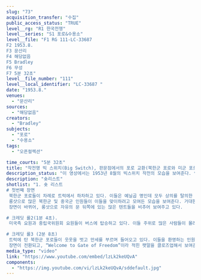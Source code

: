 ```yaml
---
slug: "73"
acquisition_transfer: "수집"
public_access_status: "TRUE"
level__rg: "R1 한국전쟁"
level__series: "S1 포로&수용소"
level__file: "F1 RG 111-LC-33687 
F2 1953.8.
F3 문산리
F4 해당없음 
F5 Bradley
F6 무성
F7 5분 32초"
level__file_number: "111"
level__local_identifier: "LC-33687 "
date: "1953.8."
venues: 
  - "문산리"
sources: 
  - "해당없음"
creators: 
  - "Bradley"
subjects: 
  - "포로"
  - "수용소"
tags: 
  - "오픈컬렉션"

time_courts: "5분 32초"
title: "작전명 빅 스위치(Big Switch), 판문점에서의 포로 교환(북한군 포로와 미군 포로)"
description_status: "이 영상에서는 1953년 8월의 빅스위치 작전의 모습을 보여준다. 영상이 촬영된 일자를 명확히 알 수는 없지만 영상의 제목에 빅스위치 작전의 마지막 일이라고 명시되어 있다."
description: "숏리스트"
shotlist: "1. 숏 리스트
# 첫번째 장면
 북한군 포로들이 차례로 트럭에서 하차하고 있다. 이들은 예닐곱 명인데 모두 상의를 탈의한 상태이다. 캡션에 따르면, 이들은 판문점으로 이송되어 온 마지막 포로들의 무리이다.
 롱샷으로 많은 북한군 및 중국군 인원들이 이들을 맞이하려고 모여든 모습을 보여준다. 거대한 인공기를 든 북한군이 이들 주위에 서 있다.
 장면이 바뀌어, 롱샷으로 자유의 문 뒤쪽에 있는 많은 텐트들을 비추어 보여주고 있다.

# 크레딧 롤2(1분 4초).
 미국측 요원과 중립국위원회 요원들이 버스에 탑승하고 있다. 이들 주위로 많은 사람들이 몰려있고, 버스가 차례로 출발하자 버스 안에 타고 있던 이들은 창밖으로 손을 내밀어 인사하는 모습들이 담겨 있다.

# 크레딧 롤3 (2분 8초)
 트럭에 탄 북한군 포로들이 웃옷을 벗고 만세를 부르며 들어오고 있다. 이들을 환영하는 인원들은 환호하며 박수를 치고 있다. 이 장면은 대단히 인상적이다. 트럭에 탄 이들의 리더로 보이는 포로가 이들을 지휘하여 만세를 부르고 있고, 지켜보는 군중들이 박수를 치는 장면들이 이어진다. (캡션에 따르면, 트럭에서 이들을 지휘하는 사람은 거제도에서의 ‘폭동’의 지도자로 활동했던 인물이다.)
 장면이 전환되고, “Welcome to Gate of Freedom”이라 적힌 팻말을 클로즈업해서 보여준다. 트럭들이 등장하고, 여기에서 미국인 포로들이 하차하고 있다 수염을 기른 포로, 십자가를 들고 있는 포로 등등 여러 포로들의 모습을 길게 보여주고 있다."
media_type: "video"
link: "https://www.youtube.com/embed/lzLk2keUQvA"
components: 
  - "https://img.youtube.com/vi/lzLk2keUQvA/sddefault.jpg"
---
```

